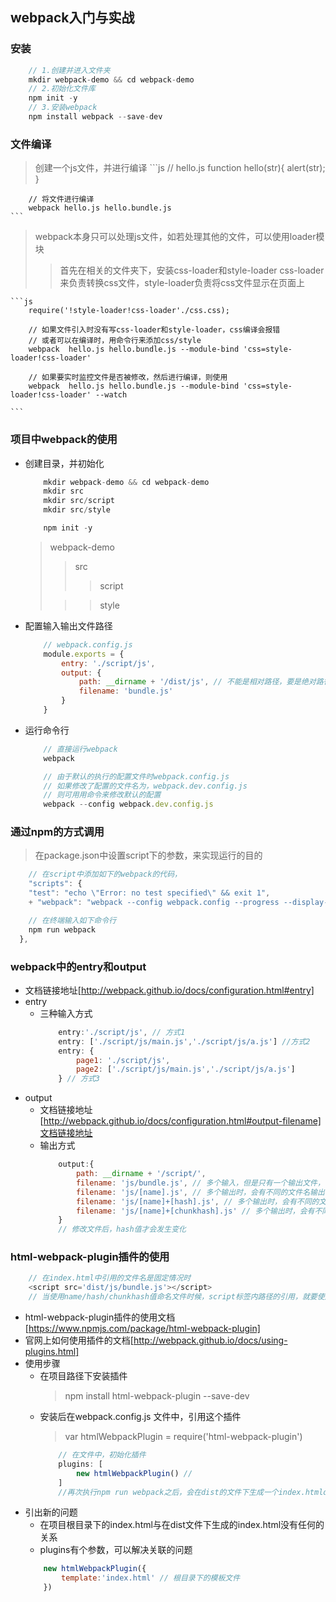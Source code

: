 ## webpack入门与实战

### 安装
```js
	// 1.创建并进入文件夹
	mkdir webpack-demo && cd webpack-demo
	// 2.初始化文件库
	npm init -y
	// 3.安装webpack
	npm install webpack --save-dev
```

### 文件编译
> 创建一个js文件，并进行编译
	```js
		// hello.js
		function hello(str){
			alert(str);
		}

		// 将文件进行编译
		webpack hello.js hello.bundle.js
	```

> webpack本身只可以处理js文件，如若处理其他的文件，可以使用loader模块
>> 首先在相关的文件夹下，安装css-loader和style-loader
>> css-loader 来负责转换css文件，style-loader负责将css文件显示在页面上

	```js
		require('!style-loader!css-loader'./css.css);

		// 如果文件引入时没有写css-loader和style-loader，css编译会报错
		// 或者可以在编译时，用命令行来添加css/style
		webpack	 hello.js hello.bundle.js --module-bind 'css=style-loader!css-loader'

		// 如果要实时监控文件是否被修改，然后进行编译，则使用
		webpack	 hello.js hello.bundle.js --module-bind 'css=style-loader!css-loader' --watch

	```

### 项目中webpack的使用 
+ 创建目录，并初始化
	```js
		mkdir webpack-demo && cd webpack-demo
		mkdir src
		mkdir src/script
		mkdir src/style

		npm init -y
	```
	> webpack-demo
	>> src
	>>> script
	>
	>>> style

+ 配置输入输出文件路径
	```js
		// webpack.config.js
		module.exports = {
			entry: './script/js',
			output: {
				path: __dirname + '/dist/js', // 不能是相对路径，要是绝对路径
				filename: 'bundle.js'
			}
		}
	```
+ 运行命令行
	```js
		// 直接运行webpack
		webpack

		// 由于默认的执行的配置文件时webpack.config.js
		// 如果修改了配置的文件名为，webpack.dev.config.js
		// 则可用用命令来修改默认的配置
		webpack --config webpack.dev.config.js
	```

### 通过npm的方式调用
> 在package.json中设置script下的参数，来实现运行的目的
```js
	// 在script中添加如下的webpack的代码，
	"scripts": {
    "test": "echo \"Error: no test specified\" && exit 1",
    + "webpack": "webpack --config webpack.config --progress --display-modules --colors --display-reasons"

    // 在终端输入如下命令行
    npm run webpack
  },
```

### webpack中的entry和output
+ 文档链接地址[http://webpack.github.io/docs/configuration.html#entry]
+ entry
	- 三种输入方式
		```js
			entry:'./script/js', // 方式1
			entry: ['./script/js/main.js','./script/js/a.js'] //方式2
			entry: {
				page1: './script/js',
				page2: ['./script/js/main.js','./script/js/a.js']
			} // 方式3

		```
+ output
	- 文档链接地址[http://webpack.github.io/docs/configuration.html#output-filename]文档链接地址
	- 输出方式
		```js
			output:{
				path: __dirname + '/script/',
				filename: 'js/bundle.js', // 多个输入，但是只有一个输出文件，有些不合理
				filename: 'js/[name].js', // 多个输出时，会有不同的文件名输出，用各自的name
				filename: 'js/[name]+[hash].js', // 多个输出时，会有不同的文件名输出，用各自的name+hash
				filename: 'js/[name]+[chunkhash].js' // 多个输出时，会有不同的文件名输出，用各自的name+chunkhash
			}
			// 修改文件后，hash值才会发生变化
		```


### html-webpack-plugin插件的使用
```js
	// 在index.html中引用的文件名是固定情况时
	<script src='dist/js/bundle.js'></script>
	// 当使用name/hash/chunkhash值命名文件时候，script标签内路径的引用，就要使用html-webpack-plugin插件
```
+ html-webpack-plugin插件的使用文档[https://www.npmjs.com/package/html-webpack-plugin]
+ 官网上如何使用插件的文档[http://webpack.github.io/docs/using-plugins.html]
+ 使用步骤
	- 在项目路径下安装插件 
		> npm install html-webpack-plugin --save-dev
	- 安装后在webpack.config.js 文件中，引用这个插件
		> var htmlWebpackPlugin = require('html-webpack-plugin')
		```js
			// 在文件中，初始化插件
			plugins: [
				new htmlWebpackPlugin() //
			]
			//再次执行npm run webpack之后，会在dist的文件下生成一个index.htmlde文件
		```
+ 引出新的问题
	- 在项目根目录下的index.html与在dist文件下生成的index.html没有任何的关系
	- plugins有个参数，可以解决关联的问题
	```js
		new htmlWebpackPlugin({
			template:'index.html' // 根目录下的模板文件
		})
	```




